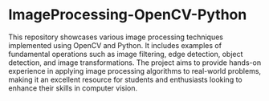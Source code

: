 # ImageProcessing-OpenCV-Python
This repository showcases various image processing techniques implemented using OpenCV and Python. It includes examples of fundamental operations such as image filtering, edge detection, object detection, and image transformations. The project aims to provide hands-on experience in applying image processing algorithms to real-world problems, making it an excellent resource for students and enthusiasts looking to enhance their skills in computer vision.
